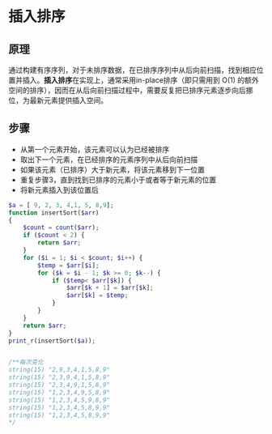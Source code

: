 # 插入排序

## 原理

通过构建有序序列，对于未排序数据，在已排序序列中从后向前扫描，找到相应位置并插入。**插入排序**在实现上，通常采用in-place排序（即只需用到 O(1) 的额外空间的排序），因而在从后向前扫描过程中，需要反复把已排序元素逐步向后挪位，为最新元素提供插入空间。

## 步骤

- 从第一个元素开始，该元素可以认为已经被排序
- 取出下一个元素，在已经排序的元素序列中从后向前扫描
- 如果该元素（已排序）大于新元素，将该元素移到下一位置
- 重复步骤3，直到找到已排序的元素小于或者等于新元素的位置
- 将新元素插入到该位置后

```php
$a = [ 9, 2, 3, 4,1, 5, 8,9];
function insertSort($arr)
{
    $count = count($arr);
    if ($count < 2) {
        return $arr;
    }
    for ($i = 1; $i < $count; $i++) {
        $temp = $arr[$i];
        for ($k = $i - 1; $k >= 0; $k--) {
            if ($temp< $arr[$k]) {
                $arr[$k + 1] = $arr[$k];
                $arr[$k] = $temp;
            }
        }
    }
    return $arr;
}
print_r(insertSort($a));


/**每次变化
string(15) "2,9,3,4,1,5,8,9"
string(15) "2,3,9,4,1,5,8,9"
string(15) "2,3,4,9,1,5,8,9"
string(15) "1,2,3,4,9,5,8,9"
string(15) "1,2,3,4,5,9,8,9"
string(15) "1,2,3,4,5,8,9,9"
string(15) "1,2,3,4,5,8,9,9"
*/


```

